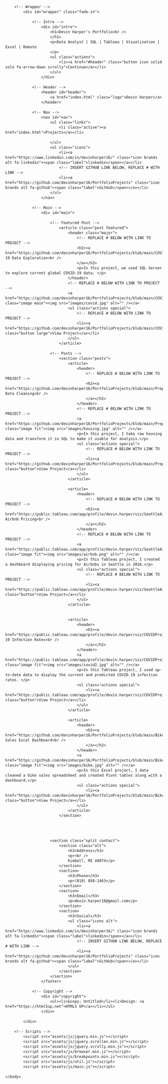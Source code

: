 <!DOCTYPE HTML>
<!--
	Massively by HTML5 UP
	html5up.net | @ajlkn
	Free for personal and commercial use under the CCA 3.0 license (html5up.net/license)
-->
<html>
	<head>
		<title>Devin Harper's Portfolio</title>
		<meta charset="utf-8" />
		<meta name="viewport" content="width=device-width, initial-scale=1, user-scalable=no" />
		<link rel="stylesheet" href="assets/css/main.css" />
		<noscript><link rel="stylesheet" href="assets/css/noscript.css" /></noscript>
	</head>
	<body class="is-preload">

		<!-- Wrapper -->
			<div id="wrapper" class="fade-in">

				<!-- Intro -->
					<div id="intro">
						<h1>Devin Harper's Portfolio<br />
						</h1>
						<p>Data Analyst | SQL | Tableau | Visualization | Excel | Remote
						</p>
						<ul class="actions">
							<li><a href="#header" class="button icon solid solo fa-arrow-down scrolly">Continue</a></li>
						</ul>
					</div>

				<!-- Header -->
					<header id="header">
						<a href="index.html" class="logo">Devin Harper</a>
					</header>

				<!-- Nav -->
					<nav id="nav">
						<ul class="links">
							<li class="active"><a href="index.html">Projects</a></li>

						</ul>
						<ul class="icons">
							<li><a href="https://www.linkedin.com/in/devinharper16/" class="icon brands alt fa-linkedin"><span class="label">linkedin</span></a></li>
							<!-- INSERT GITHUB LINK BELOW, REPLACE # WITH LINK -->
							<li><a href="https://github.com/devinharper16/PortfolioProjects" class="icon brands alt fa-github"><span class="label">GitHub</span></a></li>
						</ul>
					</nav>

				<!-- Main -->
					<div id="main">

						<!-- Featured Post -->
							<article class="post featured">
								<header class="major">
									<!-- REPLACE # BELOW WITH LINK TO PROJECT -->
									<h2><a href="https://github.com/devinharper16/PortfolioProjects/blob/main/COVID%20Portfolio%20Project.sql">COVID-19 Data Exploration<br />
									</a></h2>
									<p>In this project, we used SQL Server to explore current global COVID-19 data. </p>
								</header>
								<!-- REPLACE # BELOW WITH LINK TO PROJECT -->
								<a href="https://github.com/devinharper16/PortfolioProjects/blob/main/COVID%20Portfolio%20Project.sql" class="image main"><img src="images/covid.jpg" alt="" /></a>
								<ul class="actions special">
									<!-- REPLACE # BELOW WITH LINK TO PROJECT -->
									<li><a href="https://github.com/devinharper16/PortfolioProjects/blob/main/COVID%20Portfolio%20Project.sql" class="button large">View Project</a></li>
								</ul>
							</article>

						<!-- Posts -->
							<section class="posts">
								<article>
									<header>
										<!-- REPLACE # BELOW WITH LINK TO PROJECT -->
										<h2><a href="https://github.com/devinharper16/PortfolioProjects/blob/main/Property%20Data%20Cleaning.sql">Property Data Cleaning<br />
										</a></h2>
									</header>
									<!-- REPLACE # BELOW WITH LINK TO PROJECT -->
									<a href="https://github.com/devinharper16/PortfolioProjects/blob/main/Property%20Data%20Cleaning.sql" class="image fit"><img src="images/housing.jpg" alt="" /></a>
									<p>In this project, I take raw housing data and transform it in SQL to make it usable for analysis.</p>
									<ul class="actions special">
										<!-- REPLACE # BELOW WITH LINK TO PROJECT -->
										<li><a href="https://github.com/devinharper16/PortfolioProjects/blob/main/Property%20Data%20Cleaning.sql" class="button">View Project</a></li>
									</ul>
								</article>

								<article>
									<header>
										<!-- REPLACE # BELOW WITH LINK TO PROJECT -->
										<h2><a href="https://public.tableau.com/app/profile/devin.harper/viz/SeattleAirBnBFullProject_16600044950520/Dashboard1">Seattle Airbnb Pricing<br />
										</a></h2>
									</header>
									<!-- REPLACE # BELOW WITH LINK TO PROJECT -->
									<a href="https://public.tableau.com/app/profile/devin.harper/viz/SeattleAirBnBFullProject_16600044950520/Dashboard1" class="image fit"><img src="images/airbnb.png" alt="" /></a>
									<p>In this Tableau project, I created a dashboard displaying pricing for Airbnbs in Seattle in 2016.</p>
									<ul class="actions special">
										<!-- REPLACE # BELOW WITH LINK TO PROJECT -->
										<li><a href="https://public.tableau.com/app/profile/devin.harper/viz/SeattleAirBnBFullProject_16600044950520/Dashboard1" class="button">View Project</a></li>
									</ul>
								</article>
								
				
								<article>
									<header>
										<h2><a href="https://public.tableau.com/app/profile/devin.harper/viz/COVIDProject_16601816732170/Dashboard1">COVID-19 Infection Rates<br />
										</a></h2>
									</header>
									<a href="https://public.tableau.com/app/profile/devin.harper/viz/COVIDProject_16601816732170/Dashboard1" class="image fit"><img src="images/covid2.jpg" alt="" /></a>
									<p>In this Tableau project, I used up-to-date data to display the current and predicted COVID-19 infection rates. </p>
									<ul class="actions special">
										<li><a href="https://public.tableau.com/app/profile/devin.harper/viz/COVIDProject_16601816732170/Dashboard1" class="button">View Project</a></li>
									</ul>
								</article>

								<article>
									<header>
										<h2><a href="https://github.com/devinharper16/PortfolioProjects/blob/main/Bike%20Sales%20Dashboard.xlsx">Bike Sales Excel Dashboard<br />
										</a></h2>
									</header>
									<a href="https://github.com/devinharper16/PortfolioProjects/blob/main/Bike%20Sales%20Dashboard.xlsx" class="image fit"><img src="images/bike.jpg" alt="" /></a>
									<p>In this Excel project, I data cleaned a bike sales spreadsheet and created Pivot tables along with a dashboard.</p>
									<ul class="actions special">
										<li><a href="https://github.com/devinharper16/PortfolioProjects/blob/main/Bike%20Sales%20Dashboard.xlsx" class="button">View Project</a></li>
									</ul>
								</article>
							</section>
			

			
						
						<section class="split contact">
							<section class="alt">
								<h3>Address</h3>
								<p><br />
								Kimball, MI 48074</p>
							</section>
							<section>
								<h3>Phone</h3>
								<p>(810) 858-2463</p>
							</section>
							<section>
								<h3>Email</h3>
								<p>devin.harper16@gmail.com</p>
							</section>
							<section>
								<h3>Social</h3>
								<ul class="icons alt">
									<li><a href="https://www.linkedin.com/in/devinharper16/" class="icon brands alt fa-linkedin"><span class="label">linkedin</span></a></li>
									<!-- INSERT GITHUB LINK BELOW, REPLACE # WITH LINK -->
									<li><a href="https://github.com/devinharper16/PortfolioProjects" class="icon brands alt fa-github"><span class="label">GitHub</span></a></li>
								</ul>
							</section>
						</section>
					</footer>

				<!-- Copyright -->
					<div id="copyright">
						<ul><li>&copy; Untitled</li><li>Design: <a href="https://html5up.net">HTML5 UP</a></li></ul>
					</div>

			</div>

		<!-- Scripts -->
			<script src="assets/js/jquery.min.js"></script>
			<script src="assets/js/jquery.scrollex.min.js"></script>
			<script src="assets/js/jquery.scrolly.min.js"></script>
			<script src="assets/js/browser.min.js"></script>
			<script src="assets/js/breakpoints.min.js"></script>
			<script src="assets/js/util.js"></script>
			<script src="assets/js/main.js"></script>

	</body>
</html>
